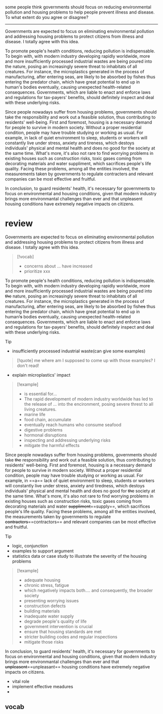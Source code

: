some people think governments should focus on reducing environmental pollution and housing problems to help people prevent illness and disease. To what extent do you agree or disagree?

---

Governments are expected to focus on eliminating environmental pollution and addressing housing problems to protect citizens from illness and disease. I totally agree with this idea.

To promote people's health conditions, reducing pollution is indispensable. To begin with, with modern industry developing rapidly worldwide, more and more insufficiently processed industrial wastes are being poured into the nature, posing an increasingly severe threat to inhabitats of all creatures. For instance, the microplastics generated in the process of manufacturing, after entering seas, are likely to be absorbed by fishes thus entering the predator chain, which have great potential to end up in human's bodies eventually, causing unexpected health-related consequences. Governments, which are liable to enact and enforce laws and regulations for tax-payers' benefits, should definitely inspect and deal with these underlying risks.

Since people nowadays suffer from housing problems, governments should take the responsibility and work out a feasible solution, thus contributing to residents' well-being. First and foremost, housing is a necessary demand for people to survive in modern society. Without a proper residential condition, people may have trouble studying or working as usual. For example, in lack of quiet environment to sleep, students or workers will constantly live under stress, anxiety and tireness, which destoys individuals' physical and mental health and does no good for the society at the same time. What's more, it's also not rare to find worrying problems in existing houses such as construction risks, toxic gases coming from decorating materials and water suppliment, which sacrifices people's life quality. Facing these problems, among all the entities involved, the measurements taken by governments to regulate contracters and relevant companies can be most effective and fruitful.

In conclusion, to guard residents' health, it's necessary for governments to focus on environmental and housing conditions, given that modern industry brings more environmantal challenges than ever and that unpleasent housing conditions have extremely negative impacts on citizens.

# review

Governments are expected to focus on eliminating environmental pollution and addressing housing problems to protect citizens from illness and disease. I totally agree with this idea.

> [!vocab]
>
> - concerns about ... have increased
> - prioritize xxx

To promote people's health conditions, reducing pollution is indispensable. To begin with, with modern industry developing rapidly worldwide, more and more insufficiently processed industrial wastes are being poured into ~~the~~ nature, posing an increasingly severe threat to inhabitats of all creatures. For instance, the microplastics generated in the process of manufacturing, after entering seas, are likely to be absorbed by fish~~es~~ thus entering the predator chain, which have great potential to end up in human~~'s~~ bodies eventually, causing unexpected health-related consequences. Governments, which are liable to enact and enforce laws and regulations for tax-payers' benefits, should definitely inspect and deal with these underlying risks.

> [!tip]
>
> - insufficiently processed industrial waste(can give some examples)
>
> > [!quote] me
> > where am I supposed to come up with those examples? I don't read!
>
> - explain microplastics' impact

> [!example]
>
> - is essential for...
> - The rapid development of modern industry worldwide has led to the release of ... into the encironment, posing severe threst to all living creatures.
> - marine life
> - food chain, accumulate
> - eventually reach humans who consume seafood
> - digestive problems
> - hormonal disruptions
> - inspecting and addressing underlying risks
> - mitigate the harmful effects

Since people nowadays suffer from housing problems, governments should take ~~the~~ responsibility and work out a feasible solution, thus contributing to residents' well-being. First and foremost, housing is a necessary demand for people to survive in modern society. Without a proper residential condition, people may have trouble studying or working as usual. For example, in ==a== lack of quiet environment to sleep, students or workers will constantly live under stress, anxiety and tiredness, which destoys individuals' physical and mental health and does no good for ~~the~~ society at the same time. What's more, it's also not rare to find worrying problems in existing houses such as construction risks, toxic gases coming from decorating materials and water ~~suppliment~~==supply==, which sacrifices people's life quality. Facing these problems, among all the entities involved, the measurements taken by governments to regulate ~~contracters~~==contractors== and relevant companies can be most effective and fruitful.

> [!tip]
>
> - logic, conjunction
> - examples to support argument
> - statistics data or case study to illustrate the severity of the housing problems

> [!example]
>
> - adequate housing
> - chronic stress, fatigue
> - which negatively impacts both.... and consequently, the broader society
> - presenting worrying issues
> - construction defects
> - building materials
> - inadequate water supply
> - degrade people's quality of life
> - government intervention is crucial
> - ensure that housing standards are met
> - stricter building codes and regular inspections
> - mitigate those risks

In conclusion, to guard residents' health, it's necessary for governments to focus on environmental and housing conditions, given that modern industry brings more environmantal challenges than ever and that ~~unpleasent~~==unpleasant== housing conditions have extremely negative impacts on citizens.

- vital role
- implement effective meadures
-

## vocab
